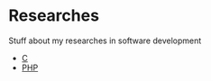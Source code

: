 # Researches
Stuff about my researches in software development

* [C]
* [PHP]

 [C]: <https://github.com/daltonmenezes/researches/tree/master/src/C>
 [PHP]: <https://github.com/daltonmenezes/researches/tree/master/src/php>


